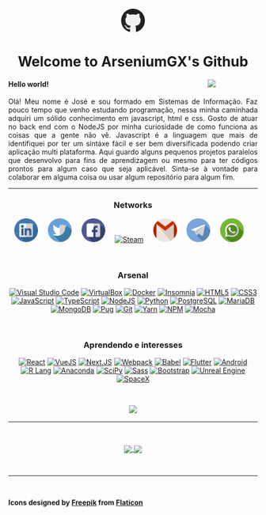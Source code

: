 <a href="#"><p align="center"><img width="48px" src="./icons/github.svg" alt="Github" /></p></a>
<h1 align="center">Welcome to ArseniumGX's Github </h1>
<a href="#"><img align="right" width="20%" src="https://media.giphy.com/media/CEHtFH3rJ6xdhBUKIT/giphy.gif"/></a>

<h4>Hello world!</h4>

<p align="justify">
   Olá!
   Meu nome é José e sou formado em Sistemas de Informação. Faz pouco tempo que venho estudando programação, nessa minha caminhada adquiri um sólido conhecimento em javascript, html e css. Gosto de atuar no back end com o NodeJS por minha curiosidade de como funciona as coisas que a gente não vê. Javascript é a linguagem que mais de identifiquei por ter um sintáxe fácil e ser bem diversificada podendo criar aplicação multi plataforma. Aqui guardo alguns pequenos projetos paralelos que desenvolvo para fins de aprendizagem ou mesmo para ter códigos prontos para algum caso que seja aplicável. Sinta-se à vontade para colaborar em alguma coisa ou usar algum repositório para algum fim.
</p>

---

<h3 align="center">Networks</h3>

<p align="center">
   <a href="https://www.linkedin.com/in/arseniumgx" target="_blank"><img width="48px" src="./icons/linkedin.svg" alt="Linkedin" /></a> &nbsp;&nbsp;&nbsp;
   <a href="https://twitter.com/arseniumgx" target="_blank"><img width="48px" src="./icons/twitter.svg" alt="Twitter" /></a> &nbsp;&nbsp;&nbsp;
   <a href="https://www.facebook.com/arseniumgx" target="_blank"><img width="48px" src="./icons/facebook.svg" alt="Facebook" /></a> &nbsp;&nbsp;&nbsp;
   <a href="https://steamcommunity.com/profiles/76561198144096375/" target="_blank"><img width="48px" src="https://store.steampowered.com/favicon.ico" alt="Steam" /></a> &nbsp;&nbsp;&nbsp;
   <a href="mailto:8glibibag@relay.firefox.com" target="_blank"><img width="48px" src="./icons/gmail.svg" alt="Gmail" /></a> &nbsp;&nbsp;&nbsp;
   <a href="http://t.me/ArseniumGX" target="_blank"><img width="48px" src="./icons/telegram.svg" alt="Telegram" /></a> &nbsp;&nbsp;&nbsp;
   <a href="https://wa.me/message/6PYCIZE4G3ABC1" target="_blank"><img width="48px" src="./icons/whatsapp.svg" alt="Whatsapp" /></a> &nbsp;&nbsp;&nbsp;
</p>

<br>

<h3 align="center">Arsenal</h3>

<p align="center">
   <a href="#"><img src="https://img.shields.io/badge/VS_Code-007ACC?style=for-the-badge&logo=visual-studio-code&logoColor=white" alt="Visual Studio Code" /></a>
   <a href="#"><img src="https://img.shields.io/badge/virtualbox-183A61?style=for-the-badge&logo=virtualbox&logoColor=white" alt="VirtualBox" /></a>
   <a href="#"><img src="https://img.shields.io/badge/Docker-2496ED?style=for-the-badge&logo=docker&logoColor=black" alt="Docker" /></a>
   <a href="#"><img src="https://img.shields.io/badge/insomnia-5849BE?style=for-the-badge&logo=insomnia&logoColor=black" alt="Insomnia" /></a>
   <a href="#"><img src="https://img.shields.io/badge/HTML5-E34F26?style=for-the-badge&logo=html5&logoColor=white" alt="HTML5" /></a>
   <a href="#"><img src="https://img.shields.io/badge/CSS3-1572B6?style=for-the-badge&logo=css3&logoColor=white" alt="CSS3" /></a>
   <a href="#"><img src="https://img.shields.io/badge/JavaScript-F7DF1E?style=for-the-badge&logo=javascript&logoColor=black" alt="JavaScript" /></a>
   <a href="#"><img src="https://img.shields.io/badge/TypeScript-3178C6?style=for-the-badge&logo=typescript&logoColor=white" alt="TypeScript" /></a>
   <a href="#"><img src="https://img.shields.io/badge/NodeJS-339933?style=for-the-badge&logo=nodedotjs&logoColor=black"  alt="NodeJS" /></a>
   <a href="#"><img src="https://img.shields.io/badge/Python-3776AB?style=for-the-badge&logo=python&logoColor=black" alt="Python" /></a>
   <a href="#"><img src="https://img.shields.io/badge/Postgresql-4169E1?style=for-the-badge&logo=postgresql&logoColor=black" alt="PostgreSQL" /></a>
   <a href="#"><img src="https://img.shields.io/badge/mariadb-003545?style=for-the-badge&logo=mariadb&logoColor=black" alt="MariaDB" /></a>
   <a href="#"><img src="https://img.shields.io/badge/mongodb-47A248?style=for-the-badge&logo=mongodb&logoColor=black" alt="MongoDB" /></a>
   <a href="#"><img src="https://img.shields.io/badge/Pugs-A86454?style=for-the-badge&logo=pug&logoColor=black" alt="Pug" /></a>
   <a href="#"><img src="https://img.shields.io/badge/git-F05032?style=for-the-badge&logo=git&logoColor=white" alt="Git" /></a>
   <a href="#"><img src="https://img.shields.io/badge/yarn-2C8EBB?style=for-the-badge&logo=yarn&logoColor=white" alt="Yarn" /></a>
   <a href="#"><img src="https://img.shields.io/badge/npm-CB3837?style=for-the-badge&logo=npm&logoColor=black" alt="NPM" /></a>
   <a href="#"><img src="https://img.shields.io/badge/mocha-8D6748?style=for-the-badge&logo=mocha&logoColor=white" alt="Mocha" /></a>
</p>

<br>

<h3 align="center">Aprendendo e interesses</h3>

<p align="center">
   <a href="#"><img src="https://img.shields.io/badge/React-61DAFB?style=for-the-badge&logo=react&logoColor=black" alt="React" /></a>
   <a href="#"><img src="https://img.shields.io/badge/Vuejs-4FC08D?style=for-the-badge&logo=vuedotjs&logoColor=black" alt="VueJS" /></a>
   <a href="#"><img src="https://img.shields.io/badge/nextjs-000000?style=for-the-badge&logo=nextdotjs&logoColor=white" alt="Next.JS" /></a>
   <a href="#"><img src="https://img.shields.io/badge/webpack-8DD6F9?style=for-the-badge&logo=webpack&logoColor=black" alt="Webpack" /></a>
   <a href="#"><img src="https://img.shields.io/badge/babel-F9DC3E?style=for-the-badge&logo=babel&logoColor=black" alt="Babel" /></a>
   <a href="#"><img src="https://img.shields.io/badge/flutter-02569B?style=for-the-badge&logo=flutter&logoColor=black" alt="Flutter" /></a>
   <a href="#"><img src="https://img.shields.io/badge/android-3DDC84?style=for-the-badge&logo=android&logoColor=black" alt="Android" /></a>
   <a href="#"><img src="https://img.shields.io/badge/r-276DC3?style=for-the-badge&logo=r&logoColor=black" alt="R Lang" /></a>
   <a href="#"><img src="https://img.shields.io/badge/anaconda-44A833?style=for-the-badge&logo=anaconda&logoColor=black" alt="Anaconda" /></a>
   <a href="#"><img src="https://img.shields.io/badge/scipy-8CAAE6?style=for-the-badge&logo=scipy&logoColor=black" alt="SciPy" /></a>
   <a href="#"><img src="https://img.shields.io/badge/sass-CC6699?style=for-the-badge&logo=sass&logoColor=white" alt="Sass" /></a>
   <a href="#"><img src="https://img.shields.io/badge/bootstrap-7952B3?style=for-the-badge&logo=bootstrap&logoColor=white" alt="Bootstrap" /></a>
   <a href="#"><img src="https://img.shields.io/badge/unreal_engine-313131?style=for-the-badge&logo=unreal-engine&logoColor=white" alt="Unreal Engine" /></a>
   <a href="#"><img src="https://img.shields.io/badge/spacex-000000?style=for-the-badge&logo=spacex&logoColor=white" alt="SpaceX" /></a>   
</p>

<br>
<!--
<p align="center">
   https://img.shields.io/badge/bootstrap-7952B3?style=for-the-badge&logo=bootstrap&logoColor=white
   <a href="https://www.linkedin.com/in/arseniumgx" target="_blank"><img src="https://img.shields.io/badge/Linkedin-0A66C2?style=social&logo=linkedin&logoColor=0A66C2" alt="Linkedin" /></a> &nbsp;   
   <a href="https://twitter.com/arseniumgx" target="_blank"><img width="48px" src="./icons/twitter.svg" alt="Twitter" /></a> &nbsp;
   <a href="https://www.facebook.com/arseniumgx" target="_blank"><img width="48px" src="./icons/facebook.svg" alt="Facebook" /></a> &nbsp;
   <a href="https://steamcommunity.com/profiles/76561198144096375/" target="_blank"><img width="48px" src="https://store.steampowered.com/favicon.ico" alt="Steam" /></a> &nbsp;
   <a href="mailto:8glibibag@relay.firefox.com" target="_blank"><img width="48px" src="./icons/gmail.svg" alt="Gmail" /></a> &nbsp;
   <a href="http://t.me/ArseniumGX" target="_blank"><img width="48px" src="./icons/telegram.svg" alt="Telegram" /></a> &nbsp;
   <a href="https://wa.me/message/6PYCIZE4G3ABC1" target="_blank"><img width="48px" src="./icons/whatsapp.svg" alt="Whatsapp" /></a> &nbsp;
</p>
-->


<p align="center">
   <img width="400px" src="https://media.giphy.com/media/Ah3zHH7hvsSB2/giphy.gif" />
</p>

---





<br>





<p align="center">
   <a href="#">
      <img height=180px align="center" src="https://github-readme-stats.vercel.app/api?username=arseniumgx&show_icons=true&theme=midnight-purple&custom_title=ArseniumGX's+Github+stats" />
   </a>
   <a href="#">
      <img height=180px align="center" src="https://github-readme-stats.vercel.app/api/top-langs/?username=arseniumgx&layout=compact&theme=midnight-purple" />
   </a>
</p>

<br>

---

<br>

<strong>Icons designed by <a href="https://www.freepik.com" target="_blank" title="Freepik">Freepik</a> from <a href="https://www.flaticon.com/" target="_blank" title="Flaticon">Flaticon</a></strong>


<!---  **************************************************************************************************************************************************  --->
